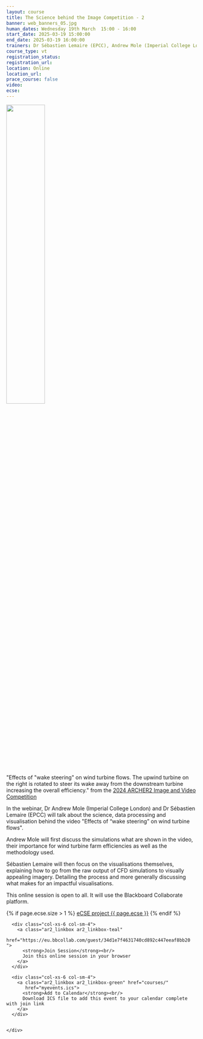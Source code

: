 ```yaml
---
layout: course
title: The Science behind the Image Competition - 2
banner: web_banners_05.jpg
human_dates: Wednesday 19th March  15:00 - 16:00 
start_date: 2025-03-19 15:00:00
end_date: 2025-03-19 16:00:00
trainers: Dr Sébastien Lemaire (EPCC), Andrew Mole (Imperial College London)
course_type: vt
registration_status:
registration_url:
location: Online
location_url:
prace_course: false
video: 
ecse:
---
```


<img src="https://live.staticflickr.com/65535/53999083254_a97ba6dd45_c_d.jpg" align="center"  width="45%">

 "Effects of "wake steering" on wind turbine flows. The upwind turbine on the right is rotated to steer its wake away from the downstream turbine increasing the overall efficiency." from the [2024 ARCHER2 Image and Video Competition](https://www.archer2.ac.uk/about/gallery/2024-image-comp/)


In the webinar, Dr Andrew Mole (Imperial College London) and Dr Sébastien Lemaire (EPCC) will talk about the science, data processing and visualisation behind the video "Effects of “wake steering” on wind turbine flows".

Andrew Mole will first discuss the simulations what are shown in the video, their importance for wind turbine farm efficiencies as well as the methodology used.

Sébastien Lemaire will then focus on the visualisations themselves, explaining how to go from the raw output of CFD simulations to visually appealing imagery. Detailing the process and more generally discussing what makes for an impactful visualisations.


This online session is open to all. It will use the Blackboard Collaborate platform.

{% if page.ecse.size > 1 %}
<a href="{{ site.baseurl }}/ecse/reports/{{ page.ecse }}">eCSE project {{ page.ecse }}</a>
{% endif %}

<section id="service">



  <div class="row ">	

      <div class="col-xs-6 col-sm-4">
        <a class="ar2_linkbox ar2_linkbox-teal" 
          href="https://eu.bbcollab.com/guest/34d1e7f4631740cd892c447eeaf8bb20  ">
          <strong>Join Session</strong><br/>
          Join this online session in your browser
        </a>
      </div>

      <div class="col-xs-6 col-sm-4">
        <a class="ar2_linkbox ar2_linkbox-green" href="courses/"
           href="myevents.ics">
          <strong>Add to Calendar</strong><br/>
          Download ICS file to add this event to your calendar complete with join link
        </a>
      </div>

											
    </div>




<!--

<h2><a name="video">Video</a></h2>

<div>

<iframe title="Video"  width="560" height="315" src="https://www.youtube.com/embed/xxxxx " frameborder="0" allow="accelerometer; autoplay; encrypted-media; gyroscope; picture-in-picture" allowfullscreen></iframe>

</div>


-->

<!--

<section id="service">

    <div class="row ">	



      <div class="col-xs-6 col-sm-4">
        <a class="ar2_linkbox ar2_linkbox-teal" href="  ">
          <strong>Transcript</strong><br/>
          Download a transcript of the video audio
        </a>
      </div>



      <div class="col-xs-6 col-sm-4">
        <a class="ar2_linkbox ar2_linkbox-green" href="courses/"
           href="smartsim.pdf">
          <strong>Holly Judge Slides</strong><br/>
          Download pdf of the presentation
        </a>
      </div>



</section>

-->
